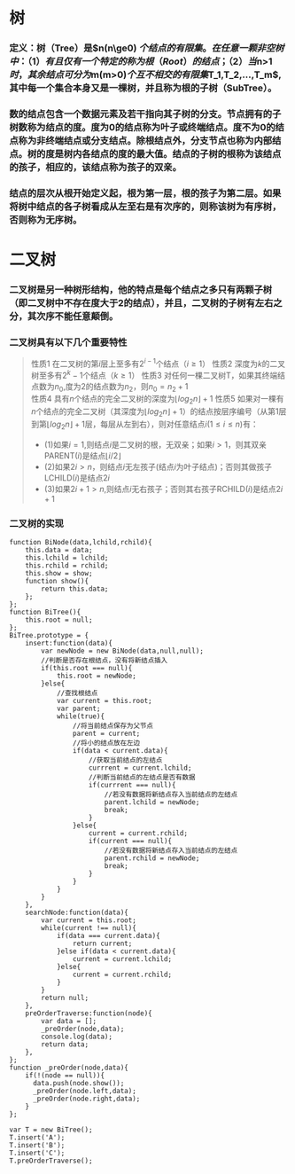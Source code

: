 # 树
### 定义：树（Tree）是$n(n\ge0) $个结点的有限集。在任意一颗非空树中：（1）有且仅有一个特定的称为根（Root）的结点；（2）当$n>1$时，其余结点可分为$m(m>0)$个互不相交的有限集$T_1,T_2,...,T_m$,其中每一个集合本身又是一棵树，并且称为根的子树（SubTree）。
### 数的结点包含一个数据元素及若干指向其子树的分支。节点拥有的子树数称为结点的度。度为0的结点称为叶子或终端结点。度不为0的结点称为非终端结点或分支结点。除根结点外，分支节点也称为内部结点。树的度是树内各结点的度的最大值。结点的子树的根称为该结点的孩子，相应的，该结点称为孩子的双亲。
### 结点的层次从根开始定义起，根为第一层，根的孩子为第二层。如果将树中结点的各子树看成从左至右是有次序的，则称该树为有序树，否则称为无序树。
# 二叉树
### 二叉树是另一种树形结构，他的特点是每个结点之多只有两颗子树（即二叉树中不存在度大于2的结点），并且，二叉树的子树有左右之分，其次序不能任意颠倒。
### 二叉树具有以下几个重要特性
> 性质1 在二叉树的第$i$层上至多有$2^{i-1}$个结点（$i\ge1$）
> 性质2 深度为$k$的二叉树至多有$2^k-1$个结点（$k\ge1$）
> 性质3 对任何一棵二叉树T，如果其终端结点数为$n_0$,度为2的结点数为$n_2$，则$n_0=n_2+1$  
> 性质4 具有$n$个结点的完全二叉树的深度为$\lfloor log_{2}n \rfloor+1$
> 性质5 如果对一棵有$n$个结点的完全二叉树（其深度为$\lfloor log_{2}n \rfloor+1$）的结点按层序编号（从第1层到第$\lfloor log_{2}n \rfloor+1$层，每层从左到右），则对任意结点$i(1\le i \le n)$有：
> - (1)如果$i=1$,则结点$i$是二叉树的根，无双亲；如果$i>1$，则其双亲PARENT($i$)是结点$\lfloor i/2 \rfloor$
> - (2)如果$2i>n$，则结点$i$无左孩子(结点$i$为叶子结点)；否则其做孩子LCHILD($i$)是结点$2i$
> - (3)如果$2i+1 > n$,则结点$i$无右孩子；否则其右孩子RCHILD($i$)是结点$2i+1$
### 二叉树的实现
```
function BiNode(data,lchild,rchild){
    this.data = data;
    this.lchild = lchild;
    this.rchild = rchild;
    this.show = show;
    function show(){
        return this.data;
    };
};
function BiTree(){
    this.root = null;
};
BiTree.prototype = {
    insert:function(data){
        var newNode = new BiNode(data,null,null);
        //判断是否存在根结点，没有将新结点插入
        if(this.root === null){
            this.root = newNode;
        }else{
            //查找根结点
            var current = this.root;
            var parent;
            while(true){
                //将当前结点保存为父节点
                parent = current;
                //将小的结点放在左边
                if(data < current.data){
                    //获取当前结点的左结点
                    currrent = current.lchild;
                    //判断当前结点的左结点是否有数据
                    if(currrent === null){
                        //若没有数据将新结点存入当前结点的左结点
                        parent.lchild = newNode;
                        break;
                    }
                }else{
                    current = current.rchild;
                    if(current === null){
                        //若没有数据将新结点存入当前结点的左结点
                        parent.rchild = newNode;
                        break;
                    }
                }
            }
        }
    },
    searchNode:function(data){
        var current = this.root;
        while(current !== null){
            if(data === current.data){
                return current;
            }else if(data < current.data){
                current = current.lchild;
            }else{
                current = current.rchild;
            }
        }
        return null;
    },
    preOrderTraverse:function(node){
        var data = [];
        _preOrder(node,data);
        console.log(data);
        return data;
    },
};
function _preOrder(node,data){
    if(!(node == null)){
      data.push(node.show());
      _preOrder(node.left,data);
      _preOrder(node.right,data);
    }
};

var T = new BiTree();
T.insert('A');
T.insert('B');
T.insert('C');
T.preOrderTraverse();

```